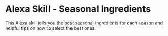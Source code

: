 # Alexa Skill - Seasonal Ingredients

This Alexa skill tells you the best seasonal ingredients for each season and helpful tips on how to select the best ones.